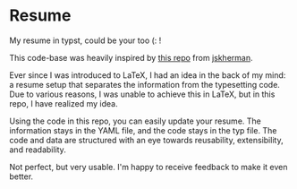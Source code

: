 # Resume
My resume in typst, could be your too (: !

This code-base was heavily inspired by [this repo](https://github.com/jskherman/imprecv) from [jskherman](https://github.com/jskherman). 

Ever since I was introduced to LaTeX, I had an idea in the back of my mind: a resume setup that separates the information from the typesetting code. Due to various reasons, I was unable to achieve this in LaTeX, but in this repo, I have realized my idea.

Using the code in this repo, you can easily update your resume. The information stays in the YAML file, and the code stays in the typ file. The code and data are structured with an eye towards reusability, extensibility, and readability.

Not perfect, but very usable. I'm happy to receive feedback to make it even better.
